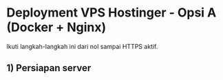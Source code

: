 # Deployment VPS Hostinger - Opsi A (Docker + Nginx)

Ikuti langkah-langkah ini dari nol sampai HTTPS aktif.

## 1) Persiapan server

